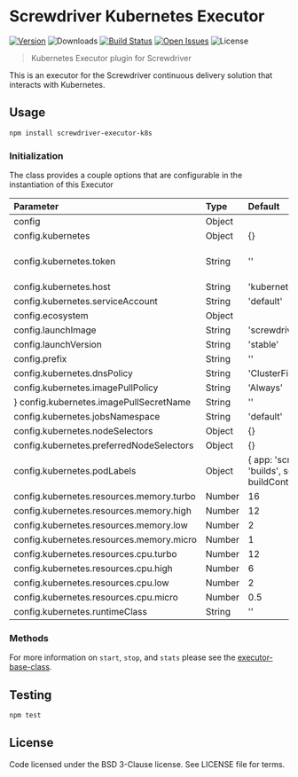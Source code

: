 # Screwdriver Kubernetes Executor
[![Version][npm-image]][npm-url] ![Downloads][downloads-image] [![Build Status][status-image]][status-url] [![Open Issues][issues-image]][issues-url] ![License][license-image]

> Kubernetes Executor plugin for Screwdriver

This is an executor for the Screwdriver continuous delivery solution that interacts with Kubernetes.

## Usage

```bash
npm install screwdriver-executor-k8s
```

### Initialization
The class provides a couple options that are configurable in the instantiation of this Executor

| Parameter        | Type  | Default    | Description |
| :-------------   | :---- | :----------| :-----------|
| config        | Object | | Configuration Object |
| config.kubernetes | Object | {} | Kubernetes configuration Object |
| config.kubernetes.token | String | '' | The JWT token used for authenticating to the Kubernetes cluster. (If not passed in, we will read from `/var/run/secrets/kubernetes.io/serviceaccount/token`.) |
| config.kubernetes.host | String | 'kubernetes.defaults' | The hostname for the Kubernetes cluster (kubernetes) |
| config.kubernetes.serviceAccount | String | 'default' | The service account to use in Kubernetes (default) |
| config.ecosystem | Object | | Screwdriver Ecosystem (ui, api, store, etc.) |
| config.launchImage | String | 'screwdrivercd/launcher' | Launcher image to use |
| config.launchVersion | String | 'stable' | Launcher container version to use (stable) |
| config.prefix | String | '' | Prefix to container names ("") |
| config.kubernetes.dnsPolicy | String | 'ClusterFirst' | DNS Policy for build pod |
| config.kubernetes.imagePullPolicy | String | 'Always' | Image Pull Policy for build pod |
} config.kubernetes.imagePullSecretName | String | '' | Name of image pull secret |
| config.kubernetes.jobsNamespace | String | 'default' | Kubernetes namespace where builds are running on |
| config.kubernetes.nodeSelectors | Object | {} | Object representing node label-value pairs |
| config.kubernetes.preferredNodeSelectors | Object | {} | Object representing preferred node label-value pairs |
| config.kubernetes.podLabels | Object | { app: 'screwdriver', tier: 'builds', sdbuild: buildContainerName } | Object representing custom pod label key-value pairs |
| config.kubernetes.resources.memory.turbo | Number | 16 | Value for TURBO memory (in GB) |
| config.kubernetes.resources.memory.high | Number | 12 | Value for HIGH memory (in GB) |
| config.kubernetes.resources.memory.low | Number | 2 | Value for LOW memory (in GB) |
| config.kubernetes.resources.memory.micro | Number | 1 | Value for MICRO memory (in GB) |
| config.kubernetes.resources.cpu.turbo | Number | 12 | Value for TURBO CPU (in cores) |
| config.kubernetes.resources.cpu.high | Number | 6 | Value for HIGH CPU (in cores) |
| config.kubernetes.resources.cpu.low | Number | 2 | Value for LOW CPU (in cores) |
| config.kubernetes.resources.cpu.micro | Number | 0.5 | Value for MICRO CPU (in cores) |
| config.kubernetes.runtimeClass | String | '' | Runtime class |


### Methods

For more information on `start`, `stop`, and `stats` please see the [executor-base-class].

## Testing

```bash
npm test
```

## License

Code licensed under the BSD 3-Clause license. See LICENSE file for terms.

[npm-image]: https://img.shields.io/npm/v/screwdriver-executor-k8s.svg
[npm-url]: https://npmjs.org/package/screwdriver-executor-k8s
[downloads-image]: https://img.shields.io/npm/dt/screwdriver-executor-k8s.svg
[license-image]: https://img.shields.io/npm/l/screwdriver-executor-k8s.svg
[issues-image]: https://img.shields.io/github/issues/screwdriver-cd/screwdriver.svg
[issues-url]: https://github.com/screwdriver-cd/screwdriver/issues
[status-image]: https://cd.screwdriver.cd/pipelines/28/badge
[status-url]: https://cd.screwdriver.cd/pipelines/28
[executor-base-class]: https://github.com/screwdriver-cd/executor-base
[screwdriver job-tools]: https://github.com/screwdriver-cd/job-tools
